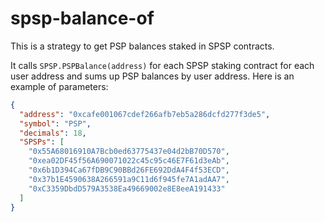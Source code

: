 # spsp-balance-of

This is a strategy to get PSP balances staked in SPSP contracts.

It calls `SPSP.PSPBalance(address)` for each SPSP staking contract for each user address and sums up PSP balances by user address.
Here is an example of parameters:

```json
{
  "address": "0xcafe001067cdef266afb7eb5a286dcfd277f3de5",
  "symbol": "PSP",
  "decimals": 18,
  "SPSPs": [
    "0x55A68016910A7Bcb0ed63775437e04d2bB70D570",
    "0xea02DF45f56A690071022c45c95c46E7F61d3eAb",
    "0x6b1D394Ca67fDB9C90BBd26FE692DdA4F4f53ECD",
    "0x37b1E4590638A266591a9C11d6f945fe7A1adAA7",
    "0xC3359DbdD579A3538Ea49669002e8E8eeA191433"
  ]
}
```
